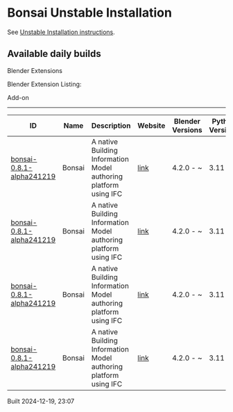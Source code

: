 # Bonsai Unstable Installation

See [Unstable Installation instructions](https://docs.bonsaibim.org/guides/development/installation.html#unstable-installation).

## Available daily builds



Blender Extensions

Blender Extension Listing:

Add-on

---

| ID | Name | Description | Website | Blender Versions | Python Versions | Platforms | Size |
| --- | --- | --- | --- | --- | --- | --- | --- |
| [bonsai-0.8.1-alpha241219](https://github.com/IfcOpenShell/IfcOpenShell/releases/download/bonsai-0.8.1-alpha2412192303/bonsai_py311-0.8.1-alpha241219-macos-arm64.zip?repository=https://raw.githubusercontent.com/IfcOpenShell/bonsai_unstable_repo/main/index.json&blender_version_min=4.2.0&platforms=macos-arm64&python_versions=3.11) | Bonsai | A native Building Information Model authoring platform using IFC | [link](https://bonsaibim.org/) | 4.2.0 - ~ | 3.11 | macos-arm64 | 101.7MB |
| [bonsai-0.8.1-alpha241219](https://github.com/IfcOpenShell/IfcOpenShell/releases/download/bonsai-0.8.1-alpha2412192303/bonsai_py311-0.8.1-alpha241219-linux-x64.zip?repository=https://raw.githubusercontent.com/IfcOpenShell/bonsai_unstable_repo/main/index.json&blender_version_min=4.2.0&platforms=linux-x64&python_versions=3.11) | Bonsai | A native Building Information Model authoring platform using IFC | [link](https://bonsaibim.org/) | 4.2.0 - ~ | 3.11 | linux-x64 | 108.2MB |
| [bonsai-0.8.1-alpha241219](https://github.com/IfcOpenShell/IfcOpenShell/releases/download/bonsai-0.8.1-alpha2412192303/bonsai_py311-0.8.1-alpha241219-windows-x64.zip?repository=https://raw.githubusercontent.com/IfcOpenShell/bonsai_unstable_repo/main/index.json&blender_version_min=4.2.0&platforms=windows-x64&python_versions=3.11) | Bonsai | A native Building Information Model authoring platform using IFC | [link](https://bonsaibim.org/) | 4.2.0 - ~ | 3.11 | windows-x64 | 80.6MB |
| [bonsai-0.8.1-alpha241219](https://github.com/IfcOpenShell/IfcOpenShell/releases/download/bonsai-0.8.1-alpha2412192303/bonsai_py311-0.8.1-alpha241219-macos-x64.zip?repository=https://raw.githubusercontent.com/IfcOpenShell/bonsai_unstable_repo/main/index.json&blender_version_min=4.2.0&platforms=macos-x64&python_versions=3.11) | Bonsai | A native Building Information Model authoring platform using IFC | [link](https://bonsaibim.org/) | 4.2.0 - ~ | 3.11 | macos-x64 | 101.0MB |

Built 2024-12-19, 23:07




